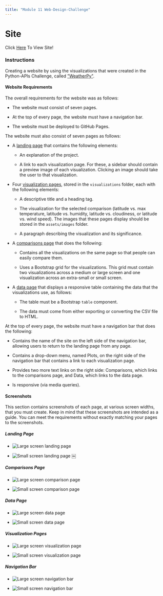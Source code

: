 ```yaml
---
title: "Module 11 Web-Design-Challenge"
---
```


# Site
Click [Here](https://kaludii.github.io/Web-Design-Challenge/ "Here") To View Site!

### Instructions

Creating a website by using the visualizations that were created in the Python-APIs Challenge, called ["WeatherPy"](https://github.com/Kaludii/python-api-challenge/tree/main/WeatherPy).

#### Website Requirements

The overall requirements for the website was as follows:

* The website must consist of seven pages.

* At the top of every page, the website must have a navigation bar.

* The website must be deployed to GitHub Pages.

The website must also consist of seven pages as follows:

* A [landing page](#landing-page) that contains the following elements:

  * An explanation of the project.

  * A link to each visualization page. For these, a sidebar should contain a preview image of each visualization. Clicking an image should take the user to that visualization.

* Four [visualization pages](#visualization-pages), stored in the `visualizations` folder, each with the following elements:

  * A descriptive title and a heading tag.

  * The visualization for the selected comparison (latitude vs. max temperature, latitude vs. humidity, latitude vs. cloudiness, or latitude vs. wind speed). The images that these pages display should be stored in the `assets/images` folder.

  * A paragraph describing the visualization and its significance.

* A [comparisons page](#comparisons-page) that does the following:

  * Contains all the visualizations on the same page so that people can easily compare them.

  * Uses a Bootstrap grid for the visualizations. This grid must contain two visualizations across a medium or large screen and one visualization across an extra-small or small screen.

* A [data page](#data-page) that displays a responsive table containing the data that the visualizations use, as follows:

  * The table must be a Bootstrap `table` component.

  * The data must come from either exporting or converting the CSV file to HTML.

At the top of every page, the website must have a navigation bar that does the following:

* Contains the name of the site on the left side of the navigation bar, allowing users to return to the landing page from any page.

* Contains a drop-down menu, named Plots, on the right side of the navigation bar that contains a link to each visualization page.

* Provides two more text links on the right side: Comparisons, which links to the comparisons page, and Data, which links to the data page.

* Is responsive (via media queries).

#### Screenshots

This section contains screenshots of each page, at various screen widths, that you must create. Keep in mind that these screenshots are intended as a guide. You can meet the requirements without exactly matching your pages to the screenshots.

##### <a id="landing-page"></a>Landing Page

* ![Large screen landing page](https://github.com/Kaludii/Web-Design-Challenge/blob/main/Resources/assets/screenshots/Large%20screen%20landing%20page.png?raw=true)

* ![Small screen landing page](https://github.com/Kaludii/Web-Design-Challenge/blob/main/Resources/assets/screenshots/Small%20screen%20landing%20page.png?raw=true)
￼
##### <a id="comparisons-page"></a>Comparisons Page

* ![Large screen comparison page](https://github.com/Kaludii/Web-Design-Challenge/blob/main/Resources/assets/screenshots/Large%20screen%20comparison%20page.png?raw=true)

* ![Small screen comparison page](https://github.com/Kaludii/Web-Design-Challenge/blob/main/Resources/assets/screenshots/Small%20screen%20comparison%20page.png?raw=true)

##### <a id="data-page"></a>Data Page

* ![Large screen data page](https://github.com/Kaludii/Web-Design-Challenge/blob/main/Resources/assets/screenshots/Large%20screen%20data%20page.png?raw=true)

* ![Small screen data page](https://github.com/Kaludii/Web-Design-Challenge/blob/main/Resources/assets/screenshots/Small%20screen%20data%20page.png?raw=true)

##### <a id="visualization-pages"></a>Visualization Pages

* ![Large screen visualization page](https://github.com/Kaludii/Web-Design-Challenge/blob/main/Resources/assets/screenshots/Large%20screen%20visualization%20page.png?raw=true)

* ![Small screen visualization page](https://github.com/Kaludii/Web-Design-Challenge/blob/main/Resources/assets/screenshots/Small%20screen%20visualization%20page.png?raw=true)

##### <a id="navigation-bar"></a>Navigation Bar

* ![Large screen navigation bar](https://github.com/Kaludii/Web-Design-Challenge/blob/main/Resources/assets/screenshots/Large%20screen%20navigation%20bar.png?raw=true)

* ![Small screen navigation bar](https://github.com/Kaludii/Web-Design-Challenge/blob/main/Resources/assets/screenshots/Small%20screen%20navigation%20bar.png?raw=true)

